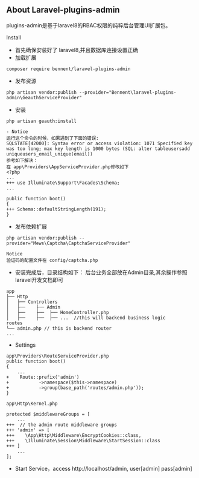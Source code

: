
## About Laravel-plugins-admin

plugins-admin是基于laravel8的RBAC权限的纯粹后台管理UI扩展包。

Install
- 首先确保安装好了 laravel8,并且数据库连接设置正确
- 加载扩展
```
composer require bennent/laravel-plugins-admin
```
- 发布资源
```
php artisan vendor:publish --provider="Bennent\laravel-plugins-admin\GeauthServiceProvider"
```
- 安装
```
php artisan geauth:install
```
```
- Notice
运行这个命令的时候，如果遇到了下面的错误:
SQLSTATE[42000]: Syntax error or access violation: 1071 Specified key was too long; max key length is 1000 bytes (SQL: alter tableusersadd uniqueusers_email_unique(email))
参考如下解决：
在 app\Providers\AppServiceProvider.php修改如下
<?php
...
+++ use Illuminate\Support\Facades\Schema;
...

public function boot()
{
+++ Schema::defaultStringLength(191);   
}

```
- 发布依赖扩展
```
php artisan vendor:publish --provider="Mews\Captcha\CaptchaServiceProvider"

Notice
验证码的配置文件在 config/captcha.php

```
- 安装完成后，目录结构如下：
后台业务全部放在Admin目录,其余操作参照laravel开发文档即可
```
app
├── Http
│   ├── Controllers
│   ├──    ├── Admin
│   ├──    ├──  ├── HomeController.php
│   ├──    ├──  ├── ...  //this will backend business logic
routes
└── admin.php // this is backend router
... 
```
- Settings
```
app\Providers\RouteServiceProvider.php
public function boot()
{
    ...
+    Route::prefix('admin')
+           ->namespace($this->namespace)
+           ->group(base_path('routes/admin.php'));
}

app\Http\Kernel.php

protected $middlewareGroups = [
    ...
+++  // the admin route middleware groups
+++ 'admin' => [
+++    \App\Http\Middleware\EncryptCookies::class,
+++    \Illuminate\Session\Middleware\StartSession::class
+++ ]
    ...
];
```

- Start Service，access http://localhost/admin, user[admin] pass[admin]